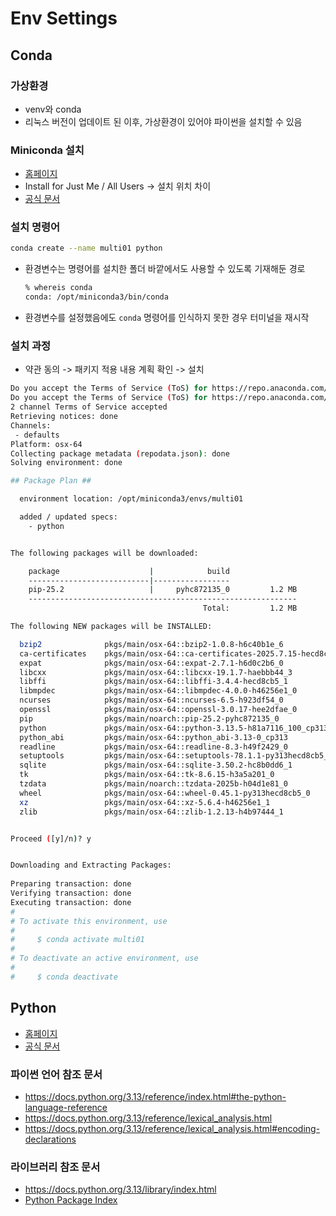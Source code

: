 # Env Settings

## Conda 
### 가상환경
- venv와 conda
- 리눅스 버전이 업데이트 된 이후, 가상환경이 있어야 파이썬을 설치할 수 있음

### Miniconda 설치
- [홈페이지](https://www.anaconda.com/)
- Install for Just Me / All Users -> 설치 위치 차이
- [공식 문서](https://www.anaconda.com/docs/main)

### 설치 명령어
```bash
conda create --name multi01 python
```

- 환경변수는 명령어를 설치한 폴더 바깥에서도 사용할 수 있도록 기재해둔 경로
    ```bash
    % whereis conda
    conda: /opt/miniconda3/bin/conda
    ```
- 환경변수를 설정했음에도 `conda` 명령어를 인식하지 못한 경우 터미널을 재시작


### 설치 과정
- 약관 동의 -> 패키지 적용 내용 계획 확인 -> 설치


```bash
Do you accept the Terms of Service (ToS) for https://repo.anaconda.com/pkgs/main? [(a)ccept/(r)eject/(v)iew]: a
Do you accept the Terms of Service (ToS) for https://repo.anaconda.com/pkgs/r? [(a)ccept/(r)eject/(v)iew]: a
2 channel Terms of Service accepted
Retrieving notices: done
Channels:
 - defaults
Platform: osx-64
Collecting package metadata (repodata.json): done
Solving environment: done

## Package Plan ##

  environment location: /opt/miniconda3/envs/multi01

  added / updated specs:
    - python


The following packages will be downloaded:

    package                    |            build
    ---------------------------|-----------------
    pip-25.2                   |     pyhc872135_0         1.2 MB
    ------------------------------------------------------------
                                           Total:         1.2 MB

The following NEW packages will be INSTALLED:

  bzip2              pkgs/main/osx-64::bzip2-1.0.8-h6c40b1e_6 
  ca-certificates    pkgs/main/osx-64::ca-certificates-2025.7.15-hecd8cb5_0 
  expat              pkgs/main/osx-64::expat-2.7.1-h6d0c2b6_0 
  libcxx             pkgs/main/osx-64::libcxx-19.1.7-haebbb44_3 
  libffi             pkgs/main/osx-64::libffi-3.4.4-hecd8cb5_1 
  libmpdec           pkgs/main/osx-64::libmpdec-4.0.0-h46256e1_0 
  ncurses            pkgs/main/osx-64::ncurses-6.5-h923df54_0 
  openssl            pkgs/main/osx-64::openssl-3.0.17-hee2dfae_0 
  pip                pkgs/main/noarch::pip-25.2-pyhc872135_0 
  python             pkgs/main/osx-64::python-3.13.5-h81a7116_100_cp313 
  python_abi         pkgs/main/osx-64::python_abi-3.13-0_cp313 
  readline           pkgs/main/osx-64::readline-8.3-h49f2429_0 
  setuptools         pkgs/main/osx-64::setuptools-78.1.1-py313hecd8cb5_0 
  sqlite             pkgs/main/osx-64::sqlite-3.50.2-hc8b0dd6_1 
  tk                 pkgs/main/osx-64::tk-8.6.15-h3a5a201_0 
  tzdata             pkgs/main/noarch::tzdata-2025b-h04d1e81_0 
  wheel              pkgs/main/osx-64::wheel-0.45.1-py313hecd8cb5_0 
  xz                 pkgs/main/osx-64::xz-5.6.4-h46256e1_1 
  zlib               pkgs/main/osx-64::zlib-1.2.13-h4b97444_1 


Proceed ([y]/n)? y


Downloading and Extracting Packages:
                                                                                                                                                                         
Preparing transaction: done
Verifying transaction: done
Executing transaction: done
#
# To activate this environment, use
#
#     $ conda activate multi01
#
# To deactivate an active environment, use
#
#     $ conda deactivate
```

## Python
- [홈페이지](https://www.python.org/)
- [공식 문서](https://docs.python.org/)

### 파이썬 언어 참조 문서
- https://docs.python.org/3.13/reference/index.html#the-python-language-reference
- https://docs.python.org/3.13/reference/lexical_analysis.html
- https://docs.python.org/3.13/reference/lexical_analysis.html#encoding-declarations

### 라이브러리 참조 문서
- https://docs.python.org/3.13/library/index.html
- [Python Package Index](https://pypi.org/)

